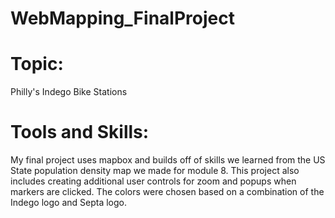 # WebMapping_FinalProject

# Topic:
Philly's Indego Bike Stations

# Tools and Skills:
My final project uses mapbox and builds off of skills we learned from the US State population density map we made for module 8. This project also includes creating additional user controls for zoom and popups when markers are clicked. The colors were chosen based on a combination of the Indego logo and Septa logo.

